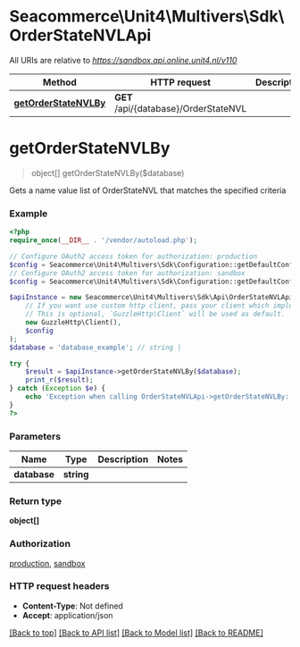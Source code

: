 # Seacommerce\Unit4\Multivers\Sdk\OrderStateNVLApi

All URIs are relative to *https://sandbox.api.online.unit4.nl/v110*

Method | HTTP request | Description
------------- | ------------- | -------------
[**getOrderStateNVLBy**](OrderStateNVLApi.md#getOrderStateNVLBy) | **GET** /api/{database}/OrderStateNVL | 


# **getOrderStateNVLBy**
> object[] getOrderStateNVLBy($database)



Gets a name value list of OrderStateNVL that matches the specified criteria

### Example
```php
<?php
require_once(__DIR__ . '/vendor/autoload.php');

// Configure OAuth2 access token for authorization: production
$config = Seacommerce\Unit4\Multivers\Sdk\Configuration::getDefaultConfiguration()->setAccessToken('YOUR_ACCESS_TOKEN');
// Configure OAuth2 access token for authorization: sandbox
$config = Seacommerce\Unit4\Multivers\Sdk\Configuration::getDefaultConfiguration()->setAccessToken('YOUR_ACCESS_TOKEN');

$apiInstance = new Seacommerce\Unit4\Multivers\Sdk\Api\OrderStateNVLApi(
    // If you want use custom http client, pass your client which implements `GuzzleHttp\ClientInterface`.
    // This is optional, `GuzzleHttp\Client` will be used as default.
    new GuzzleHttp\Client(),
    $config
);
$database = 'database_example'; // string | 

try {
    $result = $apiInstance->getOrderStateNVLBy($database);
    print_r($result);
} catch (Exception $e) {
    echo 'Exception when calling OrderStateNVLApi->getOrderStateNVLBy: ', $e->getMessage(), PHP_EOL;
}
?>
```

### Parameters

Name | Type | Description  | Notes
------------- | ------------- | ------------- | -------------
 **database** | **string**|  |

### Return type

**object[]**

### Authorization

[production](../../README.md#production), [sandbox](../../README.md#sandbox)

### HTTP request headers

 - **Content-Type**: Not defined
 - **Accept**: application/json

[[Back to top]](#) [[Back to API list]](../../README.md#documentation-for-api-endpoints) [[Back to Model list]](../../README.md#documentation-for-models) [[Back to README]](../../README.md)

